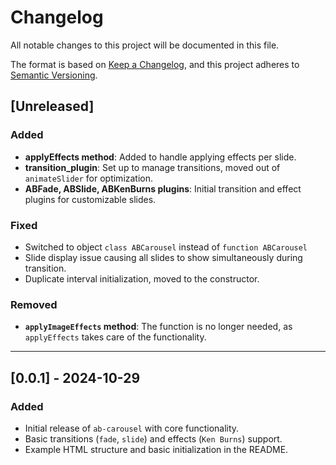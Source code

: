 # Changelog

All notable changes to this project will be documented in this file.

The format is based on [Keep a Changelog](https://keepachangelog.com/en/1.0.0/), and this project adheres to [Semantic Versioning](https://semver.org/spec/v2.0.0.html).

## [Unreleased]

### Added
- **applyEffects method**: Added to handle applying effects per slide.
- **transition_plugin**: Set up to manage transitions, moved out of `animateSlider` for optimization.
- **ABFade, ABSlide, ABKenBurns plugins**: Initial transition and effect plugins for customizable slides.

### Fixed
- Switched to object `class ABCarousel` instead of `function ABCarousel`
- Slide display issue causing all slides to show simultaneously during transition.
- Duplicate interval initialization, moved to the constructor.

### Removed
- **`applyImageEffects` method**: The function is no longer needed, as `applyEffects` takes care of the functionality.
---

## [0.0.1] - 2024-10-29

### Added
- Initial release of `ab-carousel` with core functionality.
- Basic transitions (`fade`, `slide`) and effects (`Ken Burns`) support.
- Example HTML structure and basic initialization in the README.
